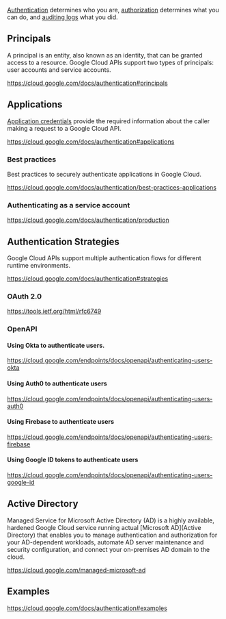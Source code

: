 [Authentication](https://cloud.google.com/docs/authentication) determines who you are, [authorization](IAM) determines what you can do, and [auditing logs](https://cloud.google.com/logging/docs/audit) what you did.


## Principals

A principal is an entity, also known as an identity, that can be granted access to a resource. Google Cloud APIs support two types of principals: user accounts and service accounts.

https://cloud.google.com/docs/authentication#principals

## Applications

[Application credentials](https://console.cloud.google.com/apis/credentials/) provide the required information about the caller making a request to a Google Cloud API. 

https://cloud.google.com/docs/authentication#applications

### Best practices

Best practices to securely authenticate applications in Google Cloud.

https://cloud.google.com/docs/authentication/best-practices-applications

### Authenticating as a service account 


https://cloud.google.com/docs/authentication/production

## Authentication Strategies

Google Cloud APIs support multiple authentication flows for different runtime environments. 

https://cloud.google.com/docs/authentication#strategies

### OAuth 2.0

https://tools.ietf.org/html/rfc6749

### OpenAPI

#### Using Okta to authenticate users.

https://cloud.google.com/endpoints/docs/openapi/authenticating-users-okta

#### Using Auth0 to authenticate users

https://cloud.google.com/endpoints/docs/openapi/authenticating-users-auth0

#### Using Firebase to authenticate users

https://cloud.google.com/endpoints/docs/openapi/authenticating-users-firebase

#### Using Google ID tokens to authenticate users

https://cloud.google.com/endpoints/docs/openapi/authenticating-users-google-id

## Active Directory


Managed Service for Microsoft Active Directory (AD) is a highly available, hardened Google Cloud service running actual [Microsoft AD](Active Directory) that enables you to manage authentication and authorization for your AD-dependent workloads, automate AD server maintenance and security configuration, and connect your on-premises AD domain to the cloud.

https://cloud.google.com/managed-microsoft-ad


## Examples

https://cloud.google.com/docs/authentication#examples

